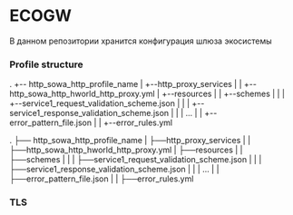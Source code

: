 # ECOGW

В данном репозитории хранится конфигурация шлюза экосистемы

### Profile structure

.
+-- http_sowa_http_profile_name
|   +--http_proxy_services
|   |   +--http_sowa_http_hworld_http_proxy.yml
|   +--resources
|   |   +--schemes
|   |   |   +--service1_request_validation_scheme.json
|   |   |   +--service1_response_validation_scheme.json
|   |   |   ...
|   |   +--error_pattern_file.json
|   |   +--error_rules.yml



.
├── http_sowa_http_profile_name
|   ├──http_proxy_services
|   |   ├──http_sowa_http_hworld_http_proxy.yml
|   ├──resources
|   |   ├──schemes
|   |   |   ├──service1_request_validation_scheme.json
|   |   |   ├──service1_response_validation_scheme.json
|   |   |   ...
|   |   ├──error_pattern_file.json
|   |   ├──error_rules.yml

### TLS

